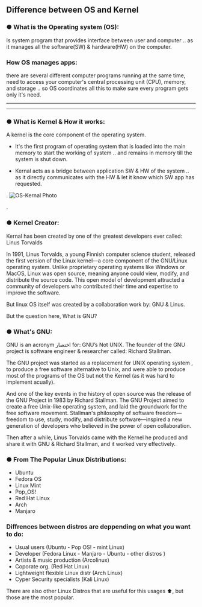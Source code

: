 ## Difference between OS and Kernel

### ●  What is the Operating system (OS):
Is system program that provides interface between user and computer .. as it manages all the software(SW) & hardware(HW) on the computer.

### How OS manages apps:
there are several different computer programs running at the same time, need to access your computer's central processing unit (CPU), memory, and storage .. so OS coordinates all this to make sure every program gets only it's need. 

--- 

---

### ● What is Kernel & How it works:

A kernel is the core component of the operating system.

- It's the first program of operating system that is loaded into the main memory to start the working of system .. and remains in memory till the system is shut down.

- Kernal acts as a bridge between application SW & HW of the system .. as it directly communicates with the HW & let it know which SW app has requested.

.
![OS-Kernal Photo](https://raw.githubusercontent.com/SalmaAlassal/BeRoot/main/Introduction%20to%20Linux/imgs/OS-Kernel.png) 

.

### ● Kernel Creator:

Kernal has been created by one of the greatest developers ever called: Linus Torvalds 

In 1991, Linus Torvalds, a young Finnish computer science student, released the first version of the Linux kernel—a core component of the GNU/Linux operating system. Unlike proprietary operating systems like Windows or MacOS, Linux was open source, meaning anyone could view, modify, and distribute the source code. This open model of development attracted a community of developers who contributed their time and expertise to improve the software.

But linux OS itself was created by a collaboration work by: GNU & Linus.

But the question here, What is GNU?


### ● What's GNU:

GNU is an acronym اختصار for: GNU’s Not UNIX. The founder of the GNU project is software engineer & researcher called: Richard Stallman.

The GNU project was started as a replacement for UNIX operating system , to produce a free software alternative to Unix, and were able to produce most of the programs of the OS but not the Kernel (as it was hard to implement acually).

And one of the key events in the history of open source was the release of the GNU Project in 1983 by Richard Stallman. The GNU Project aimed to create a free Unix-like operating system, and laid the groundwork for the free software movement. Stallman's philosophy of software freedom—freedom to use, study, modify, and distribute software—inspired a new generation of developers who believed in the power of open collaboration.

Then after a while, Linus Torvalds came with the Kernel he produced and share it with GNU & Richard Stallman, and it worked very effectively.


### ●  From The Popular Linux Distributions:

- Ubuntu
- Fedora OS
- Linux Mint
- Pop_OS!
- Red Hat Linux
- Arch
- Manjaro


### Diffrences between distros are deppending on what you want to do: 
 - Usual users (Ubuntu - Pop OS! - mint Linux)
 - Developer (Fedora Linux - Manjaro - Ubuntu - other distros )
 - Artists & music production (Arcolinux)
 - Coporate org. (Red Hat Linux)
 - Lightweight flexible Linux distr (Arch Linux)
 - Cyper Security specialists (Kali Linux)
  
  There are also other Linux Distros that are useful for this usages ⬆️, but those are the most popular.
 

